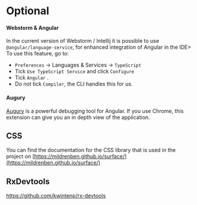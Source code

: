 # Optional

#### Webstorm & Angular
In the current version of Webstorm / Intellij it is possible to use `@angular/language-service`, for enhanced integration of Angular in the IDE>
To use this feature, go to:
 - `Preferences` -> Languages & Services -> `TypeScript`
 - Tick `Use TypeScript Service` and click `Configure`
 - Tick `Angular` .
 - Do not tick `Compiler`, the CLI handles this for us.

#### Augury
[Augury](https://chrome.google.com/webstore/detail/augury/elgalmkoelokbchhkhacckoklkejnhcd?hl=en) is a powerful debugging tool for Angular.
If you use Chrome, this extension can give you an in depth view of the application.

## CSS
You can find the documentation for the CSS library that is used in the project on
[https://mildrenben.github.io/surface/](https://mildrenben.github.io/surface/)

## RxDevtools
https://github.com/kwintenp/rx-devtools
